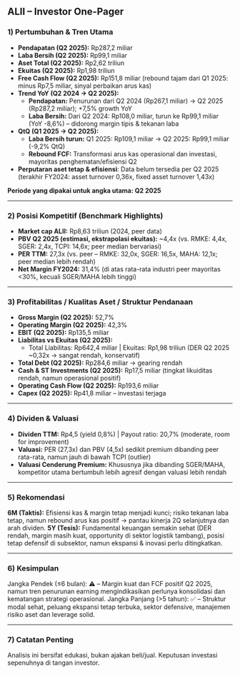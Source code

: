 ## ALII – Investor One-Pager

### 1) Pertumbuhan & Tren Utama
- **Pendapatan (Q2 2025):** Rp287,2 miliar  
- **Laba Bersih (Q2 2025):** Rp99,1 miliar  
- **Aset Total (Q2 2025):** Rp2,62 triliun  
- **Ekuitas (Q2 2025):** Rp1,98 triliun  
- **Free Cash Flow (Q2 2025):** Rp151,8 miliar (rebound tajam dari Q1 2025: minus Rp7,5 miliar, sinyal perbaikan arus kas)  
- **Trend YoY (Q2 2024 → Q2 2025):**
  - **Pendapatan:** Penurunan dari Q2 2024 (Rp267,1 miliar) → Q2 2025 (Rp287,2 miliar); +7,5% growth YoY
  - **Laba Bersih:** Dari Q2 2024: Rp108,0 miliar, turun ke Rp99,1 miliar (YoY -8,6%) – didorong margin tipis & tekanan laba  
- **QtQ (Q1 2025 → Q2 2025):**
  - **Laba Bersih turun:** Q1 2025: Rp109,1 miliar → Q2 2025: Rp99,1 miliar (-9,2% QtQ)
  - **Rebound FCF:** Transformasi arus kas operasional dan investasi, mayoritas penghematan/efisiensi Q2  
- **Perputaran aset tetap & efisiensi**: Data belum tersedia per Q2 2025 (terakhir FY2024: asset turnover 0,36x, fixed asset turnover 1,43x)

**Periode yang dipakai untuk angka utama: Q2 2025**

---

### 2) Posisi Kompetitif (Benchmark Highlights)
- **Market cap ALII:** Rp8,63 triliun (2024, peer data)
- **PBV Q2 2025 (estimasi, ekstrapolasi ekuitas):** ~4,4x (vs. RMKE: 4,4x, SGER: 2,4x, TCPI: 14,6x; peer median bervariasi)
- **PER TTM:** 27,3x (vs. peer – RMKE: 32,0x, SGER: 16,5x, MAHA: 12,1x; peer median lebih rendah)
- **Net Margin FY2024:** 31,4% (di atas rata-rata industri peer mayoritas <30%, kecuali SGER/MAHA lebih tinggi)

---

### 3) Profitabilitas / Kualitas Aset / Struktur Pendanaan
- **Gross Margin (Q2 2025):** 52,7%
- **Operating Margin (Q2 2025):** 42,3%
- **EBIT (Q2 2025):** Rp135,5 miliar  
- **Liabilitas vs Ekuitas (Q2 2025):**
  - Total Liabilitas: Rp642,4 miliar | Ekuitas: Rp1,98 triliun (DER Q2 2025 ~0,32x → sangat rendah, konservatif)
- **Total Debt (Q2 2025):** Rp284,6 miliar → gearing rendah
- **Cash & ST Investments (Q2 2025):** Rp17,5 miliar (tingkat likuiditas rendah, namun operasional positif)
- **Operating Cash Flow (Q2 2025):** Rp193,6 miliar  
- **Capex (Q2 2025):** Rp41,8 miliar – investasi terjaga

---

### 4) Dividen & Valuasi
- **Dividen TTM:** Rp4,5 (yield 0,8%) | Payout ratio: 20,7% (moderate, room for improvement)
- **Valuasi:** PER (27,3x) dan PBV (4,5x) sedikit premium dibanding peer rata-rata, namun jauh di bawah TCPI (outlier)
- **Valuasi Cenderung Premium:** Khususnya jika dibanding SGER/MAHA, kompetitor utama bertumbuh lebih agresif dengan valuasi lebih rendah

---

### 5) Rekomendasi
**6M (Taktis):** Efisiensi kas & margin tetap menjadi kunci; risiko tekanan laba tetap, namun rebound arus kas positif → pantau kinerja 2Q selanjutnya dan arah dividen.
**5Y (Tesis):** Fundamental keuangan semakin sehat (DER rendah, margin masih kuat, opportunity di sektor logistik tambang), posisi tetap defensif di subsektor, namun ekspansi & inovasi perlu ditingkatkan.

---

### 6) Kesimpulan
Jangka Pendek (≤6 bulan): ⚠️ – Margin kuat dan FCF positif Q2 2025, namun tren penurunan earning mengindikasikan perlunya konsolidasi dan kematangan strategi operasional.
Jangka Panjang (>5 tahun): ✅ – Struktur modal sehat, peluang ekspansi tetap terbuka, sektor defensive, manajemen risiko aset dan leverage solid.

---

### 7) Catatan Penting
Analisis ini bersifat edukasi, bukan ajakan beli/jual. Keputusan investasi sepenuhnya di tangan investor.